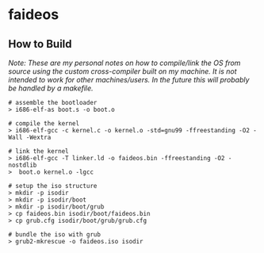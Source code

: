 # faideos

## How to Build

*Note: These are my personal notes on how to compile/link the OS from source using the custom cross-compiler built on my machine.  It is not intended to work for other machines/users.  In the future this will probably be handled by a makefile.*

    # assemble the bootloader
    > i686-elf-as boot.s -o boot.o
    
    # compile the kernel
    > i686-elf-gcc -c kernel.c -o kernel.o -std=gnu99 -ffreestanding -O2 -Wall -Wextra
    
    # link the kernel
    > i686-elf-gcc -T linker.ld -o faideos.bin -ffreestanding -O2 -nostdlib 
    >  boot.o kernel.o -lgcc
    
    # setup the iso structure
    > mkdir -p isodir
    > mkdir -p isodir/boot
    > mkdir -p isodir/boot/grub
    > cp faideos.bin isodir/boot/faideos.bin
    > cp grub.cfg isodir/boot/grub/grub.cfg
     
    # bundle the iso with grub
    > grub2-mkrescue -o faideos.iso isodir

